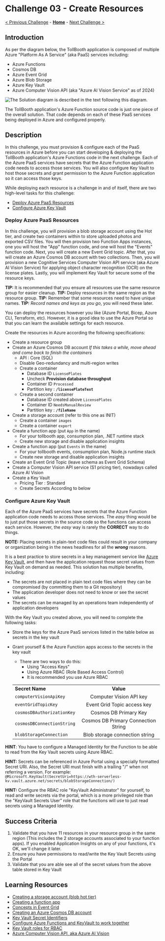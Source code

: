 # Challenge 03 - Create Resources

[< Previous Challenge](./Challenge-02.md) - **[Home](../README.md)** - [Next Challenge >](./Challenge-04.md)

## Introduction

As per the diagram below, the TollBooth application is composed of multiple Azure "Platform As A Service" (aka PaaS) services including:
- Azure Functions
- Cosmos DB
- Azure Event Grid
- Azure Blob Storage
- Azure Key Vault
- Azure Computer Vision API (aka "Azure AI Vision Service" as of 2024)

![The Solution diagram is described in the text following this diagram.](../images/preferred-solution.png 'Solution diagram')

The TollBooth application's Azure Function source code is just one piece of the overall solution. That code depends on each of these PaaS services being deployed in Azure and configured properly.

## Description

In this challenge, you must provision & configure each of the PaaS resources in Azure before you can start developing & deploying the TollBooth application's Azure Functions code in the next challenge.  Each of the Azure PaaS services have secrets that the Azure Function application code needs to access those services. You will also configure Key Vault to host those secrets and grant permission to the Azure Function application so it can access those keys.

While deploying each resource is a challenge in and of itself, there are two high-level tasks for this challenge:
- [Deploy Azure PaaS Resources](#deploy-azure-paas-resources)
- [Configure Azure Key Vault](#configure-azure-key-vault)

### Deploy Azure PaaS Resources

In this challenge, you will provision a blob storage account using the Hot tier, and create two containers within to store uploaded photos and exported CSV files. You will then provision two Function Apps instances, one you will host the "App" function code, and one will host the "Events" function code. Next, you will create a new Event Grid topic. After that, you will create an Azure Cosmos DB account with two collections. Then, you will provision a new Cognitive Services Computer Vision API service (aka Azure AI Vision Service) for applying object character recognition (OCR) on the license plates.  Lastly, you will implement Key Vault for secure some of the resource keys.

**TIP:** It is recommended that you ensure all resources use the same resource group for easier cleanup. 
**TIP:** Deploy resources in the same region as the resource group. 
**TIP:** Remember that some resources need to have unique names.
**TIP:** *Record names and keys as you go*, you will need these later.

You can deploy the resources however you like (Azure Portal, Bicep, Azure CLI, Terraform, etc). However, it is a good idea to use the Azure Portal so that you can learn the available settings for each resource.

Create the resources in Azure according the following specifications:

- Create a resource group
- Create an Azure Cosmos DB account
*If this takes a while, move ahead and come back to finish the containers*
    * API : Core (SQL)
    * Disable Geo-redundancy and multi-region writes
    * Create a container
      * Database ID `LicensePlates`
      * Uncheck **Provision database throughput**
      * Container ID `Processed`
      * Partition key : **`/licensePlateText`**
    * Create a second container
      * Database ID created above `LicensePlates`
      * Container ID `NeedsManualReview`
      * Partition key : **`/fileName`**
- Create a storage account (refer to this one as INIT)
    * Create a container `images`
    * Create a container `export`
- Create a function app (put `App` in the name)
    * For your tollbooth app, consumption plan, .NET runtime stack
    * Create new storage and disable application insights
- Create a function app (put `Events` in the name)
    * For your tollbooth events, consumption plan, Node.js runtime stack
    * Create new storage and disable application insights
- Create an Event Grid Topic (leave schema as Event Grid Schema)
- Create a Computer Vision API service (S1 pricing tier), nowadays called Azure AI Vision
- Create a Key Vault
    * Pricing Tier : Standard
    * Create Secrets According to below

### Configure Azure Key Vault

Each of the Azure PaaS services have secrets that the Azure Function application code needs to access those services. The *easy* thing would be to just put those secrets in the source code so the functions can access each service. However, the *easy* way is rarely the **CORRECT** way to do things.

**NOTE:** Placing secrets in plain-text code files could result in your company or organization being in the news headlines for all the ***wrong*** reasons.

It is a best practice to store secrets in a key management service like [Azure Key Vault](https://learn.microsoft.com/en-us/azure/key-vault/general/basic-concepts), and then have the application request those secret values from Key Vault on demand as needed. This solution has multiple benefits, including:
- The secrets are not placed in plain text code files where they can be compromised (by committing them to a Git repository)
- The application developer does not need to know or see the secret values
- The secrets can be managed by an operations team independently of application developers

With the Key Vault you created above, you will need to complete the following tasks:
- Store the keys for the Azure PaaS services listed in the table below as secrets in the key vault
- Grant yourself & the Azure Function apps access to the secrets in the key vault
   - There are two ways to do this:
     - Using "Access Keys"
     - Using Azure RBAC (Role Based Access Control)
     - It is recommended you use Azure RBAC

    |                          |                                                                                                                                                             |
    | ------------------------ | :---------------------------------------------------------------------------------------------------------------------------------------------------------: |
    | **Secret Name**      |                                                                          **Value**                                                                          |
    | `computerVisionApiKey`     |                                                                   Computer Vision API key                                                                   |
    | `eventGridTopicKey`        |                                                                 Event Grid Topic access key                                                                 |
    | `cosmosDBAuthorizationKey` |                                                                    Cosmos DB Primary Key                                                                    |
    | `cosmosDBConnectionString` |                                                                    Cosmos DB Primary Connection String                                                                 |
    | `blobStorageConnection`    |                                                               Blob storage connection string                                                                |

**HINT**: You have to configure a Managed Identity for the Function to be able to read from the Key Vault secrets using Azure RBAC. 

**HINT:** Secrets can be referenced in Azure Portal using a specially formatted Secret URI. Also, the Secret URI must finish with a trailing "/" when not referring a version. For example: `@Microsoft.KeyVault(SecretUri=https://wth-serverless-kv.vault.azure.net/secrets/blobStorageConnection/)`

**HINT:** Configure the RBAC role "KeyVault Administrator" for yourself, to read and write secrets via the portal, which is a more privileged role than the "KeyVault Secrets User" role that the functions will use to just read secrets using a Managed Identity.

## Success Criteria

1. Validate that you have 11 resources in your resource group in the same region (This includes the 2 storage accounts associated to your function apps). If you enabled Application Insights on any of your functions, it's OK, we'll change it later.
2. Ensure you have permissions to read/write the Key Vault Secrets using the Portal
3. Validate that you are able see all of the secret values from the above table stored in Key Vault

## Learning Resources

- [Creating a storage account (blob hot tier)](https://docs.microsoft.com/azure/storage/common/storage-create-storage-account?toc=%2fazure%2fstorage%2fblobs%2ftoc.json%23create-a-storage-account)
- [Creating a function app](https://docs.microsoft.com/azure/azure-functions/functions-create-function-app-portal)
- [Concepts in Event Grid](https://docs.microsoft.com/azure/event-grid/concepts)
- [Creating an Azure Cosmos DB account](https://docs.microsoft.com/azure/cosmos-db/manage-account)
- [Key Vault Secret Identifiers](https://docs.microsoft.com/azure/key-vault/about-keys-secrets-and-certificates)
- [Configure Azure Functions and KeyVault to work together](https://docs.microsoft.com/azure/app-service/app-service-key-vault-references?tabs=azure-cli#granting-your-app-access-to-key-vault)
- [Key Vault roles for RBAC](https://learn.microsoft.com/en-us/azure/key-vault/general/rbac-guide?tabs=azure-cli#azure-built-in-roles-for-key-vault-data-plane-operations)
- [Azure Computer Vision API, aka Azure AI Vision](https://learn.microsoft.com/en-us/azure/ai-services/computer-vision/overview#getting-started)
